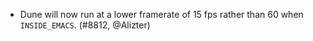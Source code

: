 - Dune will now run at a lower framerate of 15 fps rather than 60 when `INSIDE_EMACS`.
  (#8812, @Alizter)
